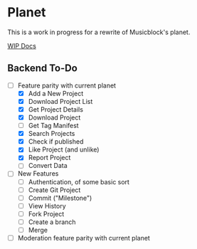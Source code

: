 # Planet
This is a work in progress for a rewrite of Musicblock's planet.

[WIP Docs][1]

[1]: https://documenter.getpostman.com/view/6621974/SWLYBAfz?version=latest#a9090b51-1eb0-4a12-a1ae-12e8665a248c

## Backend To-Do
- [ ] Feature parity with current planet
    - [x] Add a New Project
    - [x] Download Project List
    - [x] Get Project Details
    - [x] Download Project
    - [ ] Get Tag Manifest
    - [x] Search Projects
    - [x] Check if published
    - [x] Like Project (and unlike)
    - [x] Report Project
    - [ ] Convert Data
- [ ] New Features
    - [ ] Authentication, of some basic sort
    - [ ] Create Git Project
    - [ ] Commit ("Milestone")
    - [ ] View History
    - [ ] Fork Project
    - [ ] Create a branch
    - [ ] Merge 
- [ ] Moderation feature parity with current planet

